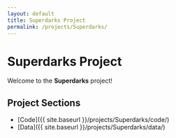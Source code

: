 ```yaml
---
layout: default
title: Superdarks Project
permalink: /projects/Superdarks/
---
```


# Superdarks Project

Welcome to the **Superdarks** project!

## Project Sections

- [Code]({{ site.baseurl }}/projects/Superdarks/code/)
- [Data]({{ site.baseurl }}/projects/Superdarks/data/)

<!-- debug:
url={{ site.url }}
baseurl={{ site.baseurl }}
page.url={{ page.url }}
-->
